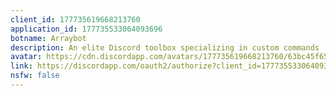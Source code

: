```yaml
---
client_id: 177735619668213760
application_id: 177735533064093696
botname: Arraybot
description: An elite Discord toolbox specializing in custom commands
avatar: https://cdn.discordapp.com/avatars/177735619668213760/63bc45f65b10a436a7d4d9bf8588c7b1.png
link: https://discordapp.com/oauth2/authorize?client_id=177735533064093696&scope=bot&permissions=268528647
nsfw: false
---
```


